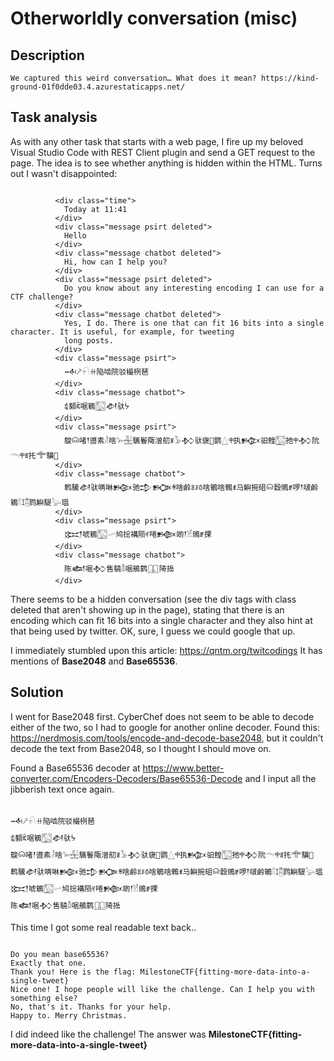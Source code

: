 # Otherworldly conversation (misc)

## Description

```
We captured this weird conversation… What does it mean? https://kind-ground-01f0dde03.4.azurestaticapps.net/

```

## Task analysis

As with any other task that starts with a web page, I fire up my beloved Visual Studio Code with REST Client plugin and send a GET request to the page. The idea is to see whether anything is hidden within the HTML. Turns out I wasn't disappointed:

```

          <div class="time">
            Today at 11:41
          </div>
          <div class="message psirt deleted">
            Hello
          </div>
          <div class="message chatbot deleted">
            Hi, how can I help you?
          </div>
          <div class="message psirt deleted">
            Do you know about any interesting encoding I can use for a CTF challenge?
          </div>
          <div class="message chatbot deleted">
            Yes, I do. There is one that can fit 16 bits into a single character. It is useful, for example, for tweeting
            long posts.
          </div>
          <div class="message psirt">
            𒁄𖤠𓍯ꔠ陥啮院驳樶栵琶
          </div>
          <div class="message chatbot">
            𖡅顡ꍴ啹鵴𓉡𒀠驮ᔮ
          </div>
          <div class="message psirt">
            鵔𐙡啫𒁹噵素𓁥啥𓅩𓈠驨鬠陬潧舠ꍩ𓅥𒁴驮襃𠅆鹦𓉴𐙩执𒁭驲餭𓉡扡𐙩𒁴阭𓄭𐙩ꍧ扥𔕴驥𠍴
          </div>
          <div class="message chatbot">
            鹎驣𒀠驮唡啉𒁨驰𒄠𒁥ꍰ啥鹷ꍬꌠꉩ啥鵴啥鵣ꍡ马鱮捥砠𐙡縠鴠ꍥ啰𒁹啵鹷鵴𓄠ꕯ𓉥鹨鱮騠𓅬瑥
          </div>
          <div class="message psirt">
            𒁎唬鵴𓉡𓄧鸠捴褠陨ꉮ啳𒁦啲𒁹𓁵鴠ꍥ捰
          </div>
          <div class="message chatbot">
            陈𒅰啹𒁴售驍𓁲啹鵃鹲𓉳陭捳
          </div>

```

There seems to be a hidden conversation (see the div tags with class deleted that aren't showing up in the page), stating that there is an encoding which can fit 16 bits into a single character and they also hint at that being used by twitter. OK, sure, I guess we could google that up.

I immediately stumbled upon this article: https://qntm.org/twitcodings 
It has mentions of **Base2048** and **Base65536**.

## Solution

I went for Base2048 first. CyberChef does not seem to be able to decode either of the two, so I had to google for another online decoder. Found this: https://nerdmosis.com/tools/encode-and-decode-base2048, but it couldn't decode the text from Base2048, so I thought I should move on. 

Found a Base65536 decoder at https://www.better-converter.com/Encoders-Decoders/Base65536-Decode and I input all the jibberish text once again.

```

𒁄𖤠𓍯ꔠ陥啮院驳樶栵琶
𖡅顡ꍴ啹鵴𓉡𒀠驮ᔮ
鵔𐙡啫𒁹噵素𓁥啥𓅩𓈠驨鬠陬潧舠ꍩ𓅥𒁴驮襃𠅆鹦𓉴𐙩执𒁭驲餭𓉡扡𐙩𒁴阭𓄭𐙩ꍧ扥𔕴驥𠍴
鹎驣𒀠驮唡啉𒁨驰𒄠𒁥ꍰ啥鹷ꍬꌠꉩ啥鵴啥鵣ꍡ马鱮捥砠𐙡縠鴠ꍥ啰𒁹啵鹷鵴𓄠ꕯ𓉥鹨鱮騠𓅬瑥
𒁎唬鵴𓉡𓄧鸠捴褠陨ꉮ啳𒁦啲𒁹𓁵鴠ꍥ捰
陈𒅰啹𒁴售驍𓁲啹鵃鹲𓉳陭捳

```

This time I got some real readable text back..

```

Do you mean base65536?
Exactly that one.
Thank you! Here is the flag: MilestoneCTF{fitting-more-data-into-a-single-tweet}
Nice one! I hope people will like the challenge. Can I help you with something else?
No, that's it. Thanks for your help.
Happy to. Merry Christmas.

```

I did indeed like the challenge! The answer was **MilestoneCTF{fitting-more-data-into-a-single-tweet}**